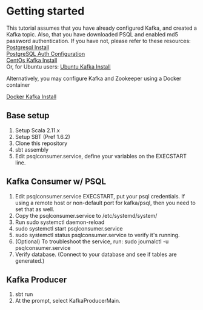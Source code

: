# Getting started  
This tutorial assumes that you have already configured Kafka, and created a Kafka topic.  Also, that you have downloaded PSQL and enabled md5 password authentication.
If you have not, please refer to these resources:  
[Postgresql Install](https://www.geeksforgeeks.org/install-postgresql-on-linux/)  
[PostgreSQL Auth Configuration](https://www.liquidweb.com/kb/change-postgresql-authentication-method-from-ident-to-md5/)  
[CentOs Kafka Install](https://www.digitalocean.com/community/tutorials/how-to-install-apache-kafka-on-centos-7)  
Or, for Ubuntu users:
[Ubuntu Kafka Install](https://www.digitalocean.com/community/tutorials/how-to-install-apache-kafka-on-ubuntu-20-04)  

Alternatively, you may configure Kafka and Zookeeper using a Docker container

[Docker Kafka Install](https://towardsdatascience.com/how-to-install-apache-kafka-using-docker-the-easy-way-4ceb00817d8b)

## Base setup  
1.  Setup Scala 2.11.x
2.  Setup SBT (Pref 1.6.2)
3.  Clone this repository
4.  sbt assembly
5.  Edit psqlconsumer.service, define your variables on the EXECSTART line.

## Kafka Consumer w/ PSQL 
1.  Edit psqlconsumer.service  EXECSTART,  put your psql credentials.  If using a remote host or non-default port for kafka/psql, then you need to set that as well.
2.  Copy the psqlconsumer.service to /etc/systemd/system/
3.  Run sudo systemctl daemon-reload 
4.  sudo systemctl start psqlconsumer.service
5.  sudo systemctl status psqlconsumer.service to verify it's running.
6.  (Optional) To troubleshoot the service, run:  sudo journalctl -u psqlconsumer.service
7.  Verify database. (Connect to your database and see if tables are generated.)

## Kafka Producer  
1. sbt run 
2. At the prompt, select KafkaProducerMain.


